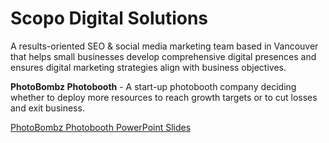 # Scopo Digital Solutions

A results-oriented SEO & social media marketing team based in Vancouver that helps small businesses develop comprehensive digital presences and ensures digital marketing strategies align with business objectives.

<b>PhotoBombz Photobooth</b> - A start-up photobooth company deciding whether to deploy more resources to reach growth targets or to cut losses and exit business.

<a href="https://github.com/erikw425/Scopo-Digital-Solutions/blob/master/PhotoBombz%20Photobooth.pdf">PhotoBombz Photobooth PowerPoint Slides</a>
